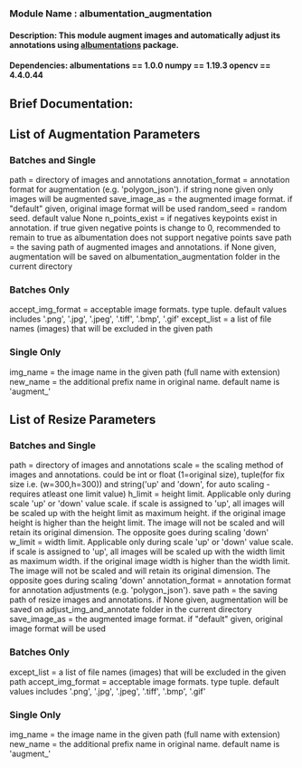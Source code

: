 <h3>Module Name : albumentation_augmentation </h3>
<h4>Description: This module augment images and automatically adjust its annotations using <a href=https://github.com/albumentations-team/albumentations>albumentations</a> package.</h4>

<h4>Dependencies:
	albumentations == 1.0.0
	numpy == 1.19.3
	opencv == 4.4.0.44</h4>

<h2> Brief Documentation: </h2>

## List of Augmentation Parameters ###

### Batches and Single
path = directory of images and annotations
annotation_format = annotation format for augmentation  (e.g. 'polygon_json'). if string none given
                    only images will be augmented
save_image_as = the augmented image format. if "default" given, original image format will be used
random_seed = random seed. default value None
n_points_exist = if negatives keypoints exist in annotation. if true given negative points is change to 0,
                 recommended to remain to true as albumentation does not support negative points
save path = the saving path of augmented images and annotations. if None given, augmentation will be saved on albumentation_augmentation
            folder in the current directory

### Batches Only
accept_img_format = acceptable image formats. type tuple. default values includes '.png', '.jpg', '.jpeg', '.tiff', '.bmp', '.gif'
except_list = a list of file names (images) that will be excluded in the given path

### Single Only
img_name = the image name in the given path (full name with extension)
new_name = the additional prefix name in original name. default name is 'augment_'

## List of Resize Parameters ###

### Batches and Single
path = directory of images and annotations
scale = the scaling method of images and annotations. could be int or float (1=original size), 
        tuple(for fix size i.e. (w=300,h=300)) and string('up' and 'down', for auto scaling - requires atleast one limit value)
h_limit = height limit. Applicable only during scale 'up' or 'down' value scale. 
          if scale is assigned to 'up', all images will be scaled up with the height limit as maximum height. 
          if the original image height is higher than the height limit. The image will not be scaled
          and will retain its original dimension. The opposite goes during scaling 'down'
w_limit = width limit. Applicable only during scale 'up' or 'down' value scale. 
          if scale is assigned to 'up', all images will be scaled up with the width limit as maximum width. 
          if the original image width is higher than the width limit. The image will not be scaled
          and will retain its original dimension. The opposite goes during scaling 'down' 
annotation_format = annotation format for annotation adjustments  (e.g. 'polygon_json').
save path = the saving path of resize images and annotations. if None given, augmentation will be saved on adjust_img_and_annotate
            folder in the current directory
save_image_as = the augmented image format. if "default" given, original image format will be used

### Batches Only
except_list = a list of file names (images) that will be excluded in the given path
accept_img_format = acceptable image formats. type tuple. default values includes '.png', '.jpg', '.jpeg', '.tiff', '.bmp', '.gif'

### Single Only
img_name = the image name in the given path (full name with extension)
new_name = the additional prefix name in original name. default name is 'augment_'
